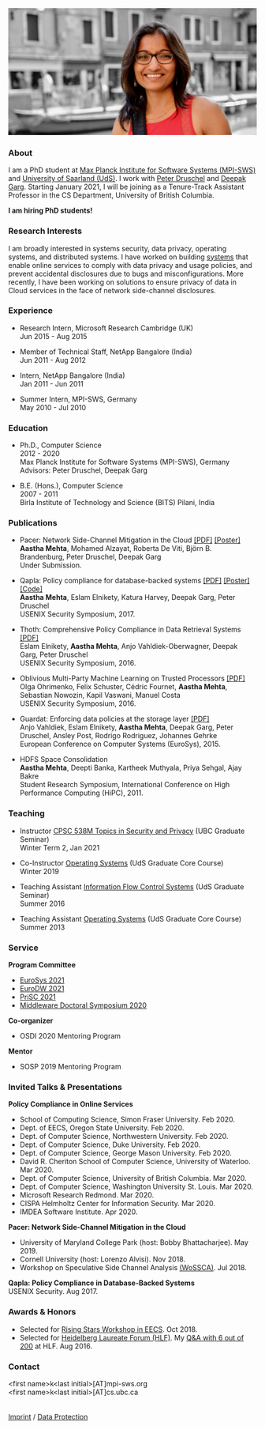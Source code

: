 <!-- ### Aastha Mehta -->

<img src="imgs/Aastha_pic.jpg" class="wrap align-center">

### About

I am a PhD student at [Max Planck Institute for Software Systems (MPI-SWS)](http://www.mpi-sws.org/) and [University of Saarland (UdS)](http://cs.uni-saarland.de/). I work with [Peter Druschel](http://www.mpi-sws.org/~druschel/) and [Deepak Garg](http://www.mpi-sws.org/~dg/). Starting January 2021, I will be joining as a Tenure-Track Assistant Professor in the CS Department, University of British Columbia.

**I am hiring PhD students!**

### Research Interests

I am broadly interested in systems security, data privacy, operating systems, and distributed systems. I have worked on building [systems](http://thoth.mpi-sws.org/) that enable online services to comply with data privacy and usage policies, and prevent accidental disclosures due to bugs and misconfigurations. More recently, I have been working on solutions to ensure privacy of data in Cloud services in the face of network side-channel disclosures.

### Experience
- Research Intern, Microsoft Research Cambridge (UK)<br>
Jun 2015 - Aug 2015

- Member of Technical Staff, NetApp Bangalore (India)<br>
Jun 2011 - Aug 2012

- Intern, NetApp Bangalore (India)<br>
Jan 2011 - Jun 2011

- Summer Intern, MPI-SWS, Germany<br>
May 2010 - Jul 2010<br>

### Education
- Ph.D., Computer Science<br>
2012 - 2020<br>
Max Planck Institute for Software Systems (MPI-SWS), Germany<br>
Advisors: Peter Druschel, Deepak Garg

- B.E. (Hons.), Computer Science<br>
2007 - 2011<br>
Birla Institute of Technology and Science (BITS) Pilani, India<br>

### Publications
- Pacer: Network Side-Channel Mitigation in the Cloud [\[PDF\]](https://arxiv.org/pdf/1908.11568.pdf) [\[Poster\]](https://people.mpi-sws.org/~aasthakm/files/pacer_poster.pdf)<br>
**Aastha Mehta**, Mohamed Alzayat, Roberta De Viti, Björn B. Brandenburg, Peter Druschel, Deepak Garg<br>
Under Submission.

- Qapla: Policy compliance for database-backed systems [\[PDF\]](https://www.mpi-sws.org/~aasthakm/files/qapla.pdf) [\[Poster\]](https://www.mpi-sws.org/~aasthakm/files/qapla_poster.pdf) [\[Code\]](https://github.com/aasthakm/qapla)<br>
**Aastha Mehta**, Eslam Elnikety, Katura Harvey, Deepak Garg, Peter Druschel<br>
USENIX Security Symposium, 2017.

- Thoth: Comprehensive Policy Compliance in Data Retrieval Systems [\[PDF\]](http://www.mpi-sws.org/~elnikety/Eslam_Elnikety_Web_Page_files/sec16_paper_elnikety.pdf)<br>
Eslam Elnikety, **Aastha Mehta**, Anjo Vahldiek-Oberwagner, Deepak Garg, Peter Druschel<br>
USENIX Security Symposium, 2016.

- Oblivious Multi-Party Machine Learning on Trusted Processors [\[PDF\]](https://www.usenix.org/system/files/conference/usenixsecurity16/sec16_paper_ohrimenko.pdf)<br>
Olga Ohrimenko, Felix Schuster, Cédric Fournet, **Aastha Mehta**, Sebastian Nowozin, Kapil Vaswani, Manuel Costa<br>
USENIX Security Symposium, 2016.

- Guardat: Enforcing data policies at the storage layer [\[PDF\]](http://www.mpi-sws.org/~aasthakm/files/eurosys15-guardat.pdf)<br>
Anjo Vahldiek, Eslam Elnikety, **Aastha Mehta**, Deepak Garg, Peter Druschel, Ansley Post, Rodrigo Rodriguez, Johannes Gehrke<br>
European Conference on Computer Systems (EuroSys), 2015.

- HDFS Space Consolidation<br>
**Aastha Mehta**, Deepti Banka, Kartheek Muthyala, Priya Sehgal, Ajay Bakre<br>
Student Research Symposium, International Conference on High Performance Computing (HiPC), 2011.

### Teaching
- Instructor [CPSC 538M Topics in Security and Privacy](https://www.mpi-sws.org/~aasthakm/courses/cpsc538m.html) (UBC Graduate Seminar)<br>
Winter Term 2, Jan 2021

- Co-Instructor [Operating Systems](https://courses.mpi-sws.org/os-ws19/) (UdS Graduate Core Course)<br>
Winter 2019

- Teaching Assistant [Information Flow Control Systems](https://people.mpi-sws.org/~dg/teaching/ifcs2016/ifcs2016.html) (UdS Graduate Seminar)<br>
Summer 2016

- Teaching Assistant [Operating Systems](http://courses.mpi-sws.org/os-ss13/) (UdS Graduate Core Course)<br>
Summer 2013

### Service

**Program Committee**
- [EuroSys 2021](https://2021.eurosys.org/)
- [EuroDW 2021](https://2021.eurosys.org/workshops.html#workshops)
- [PriSC 2021](https://popl21.sigplan.org/home/prisc-2021)
- [Middleware Doctoral Symposium 2020](https://2020.middleware-conference.org/call-for-doctoral-symposium.html)
  
**Co-organizer**
- OSDI 2020 Mentoring Program

**Mentor**
- SOSP 2019 Mentoring Program

### Invited Talks & Presentations
**Policy Compliance in Online Services**
- School of Computing Science, Simon Fraser University. Feb 2020.
- Dept. of EECS, Oregon State University. Feb 2020.
- Dept. of Computer Science, Northwestern University. Feb 2020.
- Dept. of Computer Science, Duke University. Feb 2020.
- Dept. of Computer Science, George Mason University. Feb 2020.
- David R. Cheriton School of Computer Science, University of Waterloo. Mar 2020.
- Dept. of Computer Science, University of British Columbia. Mar 2020.
- Dept. of Computer Science, Washington University St. Louis. Mar 2020.
- Microsoft Research Redmond. Mar 2020.
- CISPA Helmholtz Center for Information Security. Mar 2020.
- IMDEA Software Institute. Apr 2020.
  
**Pacer: Network Side-Channel Mitigation in the Cloud**
- University of Maryland College Park (host: Bobby Bhattacharjee). May 2019.
- Cornell University (host: Lorenzo Alvisi). Nov 2018.
- Workshop on Speculative Side Channel Analysis [(WoSSCA)](https://conf.researchr.org/track/wossca-2018/wossca-2018-papers#program). Jul 2018.

**Qapla: Policy Compliance in Database-Backed Systems**<br>
USENIX Security. Aug 2017.


### Awards & Honors
- Selected for [Rising Stars Workshop in EECS](https://risingstars18-eecs.mit.edu/). Oct 2018.
- Selected for [Heidelberg Laureate Forum (HLF)](https://www.heidelberg-laureate-forum.org/event_2016/). My [Q&A with 6 out of 200](https://scilogs.spektrum.de/hlf/2499-2/) at HLF. Aug 2016.

### Contact
\<first name\>k\<last initial\>[AT]mpi-sws.org<br>
\<first name\>k\<last initial\>[AT]cs.ubc.ca

######
<a href="https://imprint.mpi-klsb.mpg.de/sws/aasthakm">Imprint</a> /
<a href="https://data-protection.mpi-klsb.mpg.de/sws/aasthakm">Data Protection</a>

